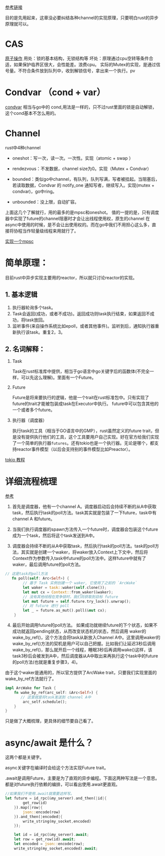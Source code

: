 [参考链接](https://time.geekbang.org/column/article/445814)

目的是先用起来，这章没必要纠结各种channel的实现原理，只要明白rust的异步原理就可以。
# CAS
[原子操作](./bin/atomic.rs)
用处：锁的基本结构，无锁结构等
坏处：原理通过cpu空转等条件合适，如果保护临界区很大，会性能差。浪费cpu。
实际的Mutex的实现，是通过信号量。不符合条件放到队列中，收到解锁信号，拿出来一个执行。pv

# Condvar （cond + var）
[condvar](./bin/condvar.rs)
相当与go中的 cond,用法是一样的，只不过rust里面的锁是自动解锁，这个cond基本不怎么用的。

# Channel
rust中4种channel

- oneshot：写一次，读一次。一次性。实现（atomic + swap ）

- rendezvous：不发数据，channel size为0。实现（Mutex + Condvar）

- bounded：类似go中channel，有队列，队列写满，写者被挂起。当阻塞后，若读取数据，Condvar 的 notify_one 通知写者，继续写入。实现(mutex + condvar)，go中ring。

- unbounded：没上限，自动扩容。

上面这几个了解就行，用的最多的是mpsc和oneshot。
值的一提的是，只有调度器中实现了future的channel阻塞时才会让出线程使用权，原生的channel
在async中使用的时候，是不会让出使用权的。而在go中我们不用担心这么多，直接将协程当作轻量级线程来用就行了。

[实现一个mpsc](https://play.rust-lang.org/?version=stable&mode=debug&edition=2021&gist=042ee12817442a32bcfa05e31a1084f9)

# 简单原理：
目前rust中异步实现主要用的reactor，所以就只讨论reactor的实现。
## 1. 基本逻辑
1. 执行器轮询多个task。
2. Task会返回(成功，或者不成功)。返回成功则task执行结束，如果返回不成功，将task放回。
3. 监听事件(来自操作系统比如epoll，或者其他事件)。监听到后，通知执行器重新执行该task。重复2，3。
## 2. 名词解释：
1. Task

   Task在rust标准库中提供，相当于go语言中go关键字后的函数体(不完全一样，可以先这么理解)。里面有一个Future。

2. Future

   Future是将来要执行的逻辑，他是一个trait在rust标准包中。只有实现了future的trait才能被包装成task在Executor中执行。
   future中可以包含其他的一个或者多个future。

3. 执行器（调度器）

   执行task的工具（相当于GO语言中的GMP），rust虽然定义的future trait，但是没有提供执行他们的工具，这个工具要用户自己实现。好在官方给我们实现了一个简单的执行器`futures`。还有tokio也是一个执行器。无论是哪个，都支持reactor事件模型（以后会支持别的事件模型比如Preactor）。

[tokio 教程](https://course.rs/async-rust/tokio/overview.html)


# 详细流程梳理

[参考](https://course.rs/async-rust/tokio/async.html)
1. 首先是调度器，他有一个channel A。调度器启动后会持续不断的从A中获取task，然后执行task的poll方法。task其实就是包装了一下future，task中有 channel A 和future。

2. 当我们执行调度器的spawn方法传入一个future时，调度器会包装这个future成为一个task，然后将这个task发送到A中。

3. 调度器会持续不断的从A中获取task，然后执行task的poll方法。task的poll方法，其实就是创建一个waker，将waker放入Context上下文中，然后将Context作为参数传入task中future的poll方法中。这样future中就有了waker，最后调用future的poll方法。
```rust
// 这是task的poll方法
   fn poll(self: Arc<Self>) {
        // 基于 Task 实例创建一个 waker, 它使用了之前的 `ArcWake`
        let waker = task::waker(self.clone());
        let mut cx = Context::from_waker(&waker);
        // 没有其他线程在竞争锁时，我们将获取到目标 future
        let mut future = self.future.try_lock().unwrap();
        // 对 future 进行 poll
        let _ = future.as_mut().poll(&mut cx);
    }
```

4. 最后开始调用future的poll方法。
   如果成功就继续future的下个状态，如果不成功就返回pending状态，从而改变状态机的状态，然后调用 waker的 wake_by_ref()，这个方法会将task从新放入Channel A中。这里调用waker的 wake_by_ref()方法的契机是用户可以自己把握。比如我们让延迟3秒后调用 wake_by_ref()，那么就开启一个线程，睡眠3秒后再调用wake()这样，该task3秒后会被发到A中，然后调度器从A中取出来再执行这个task中的future的poll方法(也就是重复步骤3，4)。

由于这个waker是通用的，所以官方提供了ArcWake trait，只要我们实现里面的wake_by_ref方法就行了。
```rust
impl ArcWake for Task {
    fn wake_by_ref(arc_self: &Arc<Self>) {
       // 这里就是将task发送到 channel A中
        arc_self.schedule();
    }
}
```

只是做了大概梳理，更具体的细节要自己看了。



# async/await 是什么？

这两个都是关键字。

async关键字在编译时会给这个方法实现Future trait。

.await是调用Future，主要是为了直观的异步编程。下面这两种写法是一个意思。
都是对future执行依赖的编排，可以看出使用.await更直观。
```rust
//如果我们不使用.await就需要这样写。
let future = id_rpc(&my_server).and_then(|id|{
        get_row(id)
    }).map(|row|{
        json::encode(row)
    }).and_then(|encoded|{
        write_string(my_socket,encoded)
    });
```

```rust
    let id = id_rpc(&my_server).await;
    let row = get_row(id).await;
    let encoded = json::encode(row);
    write_string(my_socket,encoded).await;
```

